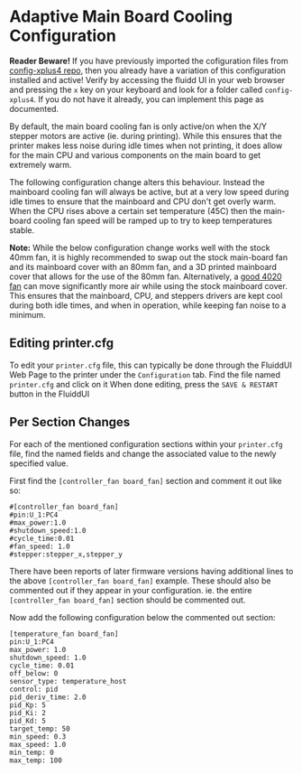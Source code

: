 # Adaptive Main Board Cooling Configuration

**Reader Beware!** If you have previously imported the cofiguration files from [config-xplus4 repo](https://github.com/qidi-community/config-xplus4), then you already have a variation of this configuration installed and active! Verify by accessing the fluidd UI in your web browser and pressing the `x` key on your keyboard and look for a folder called `config-xplus4`. If you do not have it already, you can implement this page as documented. 

By default, the main board cooling fan is only active/on when the X/Y stepper motors are active (ie. during printing).
While this ensures that the printer makes less noise during idle times when not printing, it does allow for the main
CPU and various components on the main board to get extremely warm.

The following configuration change alters this behaviour.  Instead the mainboard cooling fan will always be active, but
at a very low speed during idle times to ensure that the mainboard and CPU don't get overly warm.  When the CPU rises
above a certain set temperature (45C) then the main-board cooling fan speed will be ramped up to try to keep temperatures
stable.

**Note:**  While the below configuration change works well with the stock 40mm fan, it is highly recommended to swap out
the stock main-board fan and its mainboard cover with an 80mm fan, and a 3D printed mainboard cover that allows for the
use of the 80mm fan.  Alternatively, a [good 4020 fan](https://www.amazon.com/dp/B0CHYF6S2N) can move significantly more air while using the stock mainboard cover.
This ensures that the mainboard, CPU, and steppers drivers are kept cool during both idle times, and when in operation,
while keeping fan noise to a minimum.


## Editing printer.cfg

To edit your `printer.cfg` file, this can typically be done through the FluiddUI Web Page to the printer under the `Configuration` tab.
Find the file named `printer.cfg` and click on it
When done editing, press the `SAVE & RESTART` button in the FluiddUI


## Per Section Changes

For each of the mentioned configuration sections within your `printer.cfg` file, find the named fields and change the associated value to the newly specified value.

First find the `[controller_fan board_fan]` section and comment it out like so:

```
#[controller_fan board_fan]
#pin:U_1:PC4
#max_power:1.0
#shutdown_speed:1.0
#cycle_time:0.01
#fan_speed: 1.0
#stepper:stepper_x,stepper_y
```
There have been reports of later firmware versions having additional lines to the above `[controller_fan board_fan]` example.
These should also be commented out if they appear in your configuration.  ie. the entire `[controller_fan board_fan]` section
should be commented out.


Now add the following configuration below the commented out section:

```
[temperature_fan board_fan]
pin:U_1:PC4
max_power: 1.0
shutdown_speed: 1.0
cycle_time: 0.01
off_below: 0
sensor_type: temperature_host
control: pid
pid_deriv_time: 2.0
pid_Kp: 5
pid_Ki: 2
pid_Kd: 5
target_temp: 50
min_speed: 0.3
max_speed: 1.0
min_temp: 0
max_temp: 100
```
